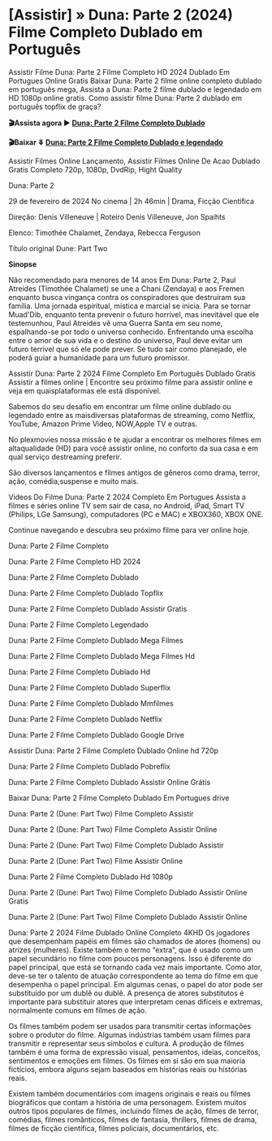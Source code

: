 # [Assistir] » Duna: Parte 2 (2024) Filme Completo Dublado em Português

Assistir Filme Duna: Parte 2 Filme Completo HD 2024 Dublado Em Portugues Online Gratis Baixar Duna: Parte 2 filme online completo dublado em português mega, Assista a Duna: Parte 2 filme dublado e legendado em HD 1080p online gratis. Como assistir filme Duna: Parte 2 dublado em português topflix de graça?

**🎬Assista agora ▶️ [Duna: Parte 2 Filme Completo Dublado](https://plexmovies.org/pt/movie/693134/dune-part-two)**

**🎬Baixar ⤋ [Duna: Parte 2 Filme Completo Dublado e legendado](https://i.bigmovies10.site/pt/movie/693134/dune-part-two)**

Assistir Filmes Online Lançamento, Assistir Filmes Online De Acao Dublado Gratis Completo 720p, 1080p, DvdRip, Hight Quality

Duna: Parte 2

29 de fevereiro de 2024 No cinema | 2h 46min | Drama, Ficção Científica

Direção: Denis Villeneuve | Roteiro Denis Villeneuve, Jon Spaihts

Elenco: Timothée Chalamet, Zendaya, Rebecca Ferguson

Título original Dune: Part Two

**Sinopse**

Não recomendado para menores de 14 anos
Em Duna: Parte 2, Paul Atreides (Timothée Chalamet) se une a Chani (Zendaya) e aos Fremen enquanto busca vingança contra os conspiradores que destruíram sua família. Uma jornada espiritual, mística e marcial se inicia. Para se tornar Muad'Dib, enquanto tenta prevenir o futuro horrível, mas inevitável que ele testemunhou, Paul Atreides vê uma Guerra Santa em seu nome, espalhando-se por todo o universo conhecido. Enfrentando uma escolha entre o amor de sua vida e o destino do universo, Paul deve evitar um futuro terrível que só ele pode prever. Se tudo sair como planejado, ele poderá guiar a humanidade para um futuro promissor.

Assistir Duna: Parte 2 2024 Filme Completo Em Português Dublado Gratis
Assistir a filmes online | Encontre seu próximo filme para assistir
online e veja em quaisplataformas ele está disponível.

Sabemos do seu desafio em encontrar um filme online dublado ou
legendado entre as maisdiversas plataformas de streaming, como
Netflix, YouTube, Amazon Prime Video, NOW,Apple TV e outras.

No plexmovies nossa missão é te ajudar a encontrar os
melhores filmes em altaqualidade (HD) para você assistir online, no
conforto da sua casa e em qual serviço destreaming preferir.

São diversos lançamentos e filmes antigos de gêneros como drama,
terror, ação, comédia,suspense e muito mais.

Videos Do Filme Duna: Parte 2 2024 Completo Em Portugues
Assista a filmes e séries online TV sem sair de casa, no Android,
iPad, Smart TV (Philips, LGe Samsung), computadores (PC e MAC) e
XBOX360, XBOX ONE.

Continue navegando e descubra seu próximo filme para ver online
hoje.

Duna: Parte 2 Filme Completo

Duna: Parte 2 Filme Completo HD 2024

Duna: Parte 2 Filme Completo Dublado

Duna: Parte 2 Filme Completo Dublado Topflix

Duna: Parte 2 Filme Completo Dublado Assistir Gratis

Duna: Parte 2 Filme Completo Legendado

Duna: Parte 2 Filme Completo Dublado Mega Filmes

Duna: Parte 2 Filme Completo Dublado Mega Filmes Hd

Duna: Parte 2 Filme Completo Dublado Hd

Duna: Parte 2 Filme Completo Dublado Superflix

Duna: Parte 2 Filme Completo Dublado Mmfilmes

Duna: Parte 2 Filme Completo Dublado Netflix

Duna: Parte 2 Filme Completo Dublado Google Drive

Assistir Duna: Parte 2 Filme Completo Dublado Online hd 720p

Duna: Parte 2 Filme Completo Dublado Pobreflix

Duna: Parte 2 Filme Completo Dublado Assistir Online Grátis

Baixar Duna: Parte 2 Filme Completo Dublado Em Portugues drive

Duna: Parte 2 (Dune: Part Two) Filme Completo Assistir

Duna: Parte 2 (Dune: Part Two) Filme Completo Assistir Online

Duna: Parte 2 (Dune: Part Two) Filme Completo Dublado Assistir

Duna: Parte 2 (Dune: Part Two) Filme Assistir Online

Duna: Parte 2 Filme Completo Dublado Hd 1080p

Duna: Parte 2 (Dune: Part Two) Filme Completo Dublado Assistir Online Gratis

Duna: Parte 2 (Dune: Part Two) Filme Completo Dublado Assistir Online

Duna: Parte 2 2024 Filme Dublado Online Completo 4KHD
Os jogadores que desempenham papéis em filmes são chamados de atores (homens) ou atrizes (mulheres). Existe também o termo “extra”, que é usado como um papel secundário no filme com poucos personagens. Isso é diferente do papel principal, que está se tornando cada vez mais importante. Como ator, deve-se ter o talento de atuação correspondente ao tema do filme em que desempenha o papel principal. Em algumas cenas, o papel do ator pode ser substituído por um dublê ou dublê. A presença de atores substitutos é importante para substituir atores que interpretam cenas difíceis e extremas, normalmente comuns em filmes de ação.

Os filmes também podem ser usados para transmitir certas informações sobre o produtor do filme. Algumas indústrias também usam filmes para transmitir e representar seus símbolos e cultura. A produção de filmes também é uma forma de expressão visual, pensamentos, ideias, conceitos, sentimentos e emoções em filmes. Os filmes em si são em sua maioria fictícios, embora alguns sejam baseados em histórias reais ou histórias reais.

Existem também documentários com imagens originais e reais ou filmes biográficos que contam a história de uma personagem. Existem muitos outros tipos populares de filmes, incluindo filmes de ação, filmes de terror, comédias, filmes românticos, filmes de fantasia, thrillers, filmes de drama, filmes de ficção científica, filmes policiais, documentários, etc.

<!--

**Here are some ideas to get you started:**

🙋‍♀️ A short introduction - what is your organization all about?
🌈 Contribution guidelines - how can the community get involved?
👩‍💻 Useful resources - where can the community find your docs? Is there anything else the community should know?
🍿 Fun facts - what does your team eat for breakfast?
🧙 Remember, you can do mighty things with the power of [Markdown](https://docs.github.com/github/writing-on-github/getting-started-with-writing-and-formatting-on-github/basic-writing-and-formatting-syntax)
-->

